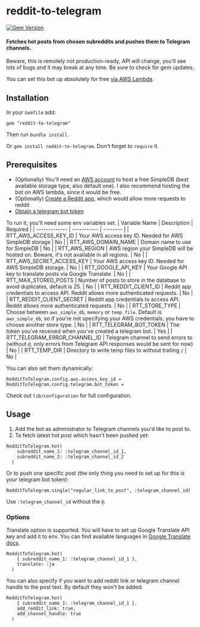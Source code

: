  reddit-to-telegram
=======================
[![Gem Version](https://badge.fury.io/rb/reddit-to-telegram.svg)](https://badge.fury.io/rb/reddit-to-telegram)

#### Fetches hot posts from chosen subreddits and pushes them to Telegram channels.

Beware, this is remotely not production-ready, API will change, you'll see lots of bugs and it may break at any time.
Be sure to check for gem updates.

You can set this bot up absolutely for free [via AWS Lambda](https://gist.github.com/dersnek/851c32a6b45eab19f1c8748095b2a481#file-free-rtt-bot-in-aws-lambda).

## Installation
In your `Gemfile` add:
```
gem "reddit-to-telegram"
```
Then run `bundle install`.

Or `gem install reddit-to-telegram`. Don't forget to `require` it.

## Prerequisites
- (Optionally) You'll need an [AWS account](https://aws.amazon.com/) to host a free SimpleDB (best available storage type, also default one). I also recommend hosting the bot on AWS lambda, since it would be free.
- (Optionally) [Create a Reddit app](https://www.reddit.com/prefs/apps), which would allow more requests to reddit
- [Obtain a telegram bot token](https://core.telegram.org/bots/tutorial#obtain-your-bot-token)

To run it, you'll need some env variables set.
| Variable Name                 | Description                                                                                                                                                                   | Required |
| -------------                 | -----------                                                                                                                                                                   | -------- |
| RTT_AWS_ACCESS_KEY_ID         | Your AWS access key ID. Needed for AWS SimpleDB storage                                                                                                                       | No       |
| RTT_AWS_DOMAIN_NAME           | Domain name to use for SimpleDB                                                                                                                                               | No       |
| RTT_AWS_REGION                | AWS region your SimpleDB will be hosted on. Beware, it's not available in all regions.                                                                                        | No       |
| RTT_AWS_SECRET_ACCESS_KEY     | Your AWS access key ID. Needed for AWS SimpleDB storage.                                                                                                                      | No       |
| RTT_GOOGLE_API_KEY            | Your Google API key to translate posts via Google Translate.                                                                                                                  | No       |
| RTT_MAX_STORED_POSTS          | Number of posts to store in the database to avoid duplicates, default is 25.                                                                                                  | No       |
| RTT_REDDIT_CLIENT_ID          | Reddit app credentials to access API. Reddit allows more authenticated requests.                                                                                              | No       |
| RTT_REDDIT_CLIENT_SECRET      | Reddit app credentials to access API. Reddit allows more authenticated requests.                                                                                              | No       |
| RTT_STORE_TYPE                | Choose between `aws_simple_db`, `memory` or `temp_file`. Default is `aws_simple_db`, so if you're not specifying your AWS credentials, you have to choose another store type. | No       |
| RTT_TELEGRAM_BOT_TOKEN        | The token you've received when you've created a telegram bot.                                                                                                                 | Yes      |
| RTT_TELEGRAM_ERROR_CHANNEL_ID | Telegram channel to send errors to (without `@`, only errors from Telegram API responses would be sent for now)                                                               | No       |
| RTT_TEMP_DIR                  | Directory to write temp files to without trailing `/`                                                                                                                         | No       |


You can also set them dynamically:
```
RedditToTelegram.config.aws.access_key_id =
RedditToTelegram.config.telegram.bot_token =
```
Check out `lib/configuration` for full configuration.

## Usage

1. Add the bot as administrator to Telegram channels you'd like to post to.
2. To fetch latest hot post which hasn't been pushed yet:
```
RedditToTelegram.hot(
    subreddit_name_1: :telegram_channel_id_1,
    subreddit_name_2: :telegram_channel_id_2
  )
```
Or to push one specific post (the only thing you need to set up for this is your telegram bot token):
```
RedditToTelegram.single("regular_link_to_post", :telegram_channel_id)
```
Use `:telegram_channel_id` without the `@`.

### Options

Translate option is supported. You will have to set up Google Translate API key and add it to env. You can find available languages in [Google Translate docs](https://cloud.google.com/translate/docs/languages).
```
RedditToTelegram.hot(
    { subreddit_name_1: :telegram_channel_id_1 },
    translate: :ja
  )
```
You can also specify if you want to add reddit link or telegram channel handle to the post text. By default they won't be added.
```
RedditToTelegram.hot(
    { subreddit_name_1: :telegram_channel_id_1 },
    add_reddit_link: true,
    add_channel_handle: true
  )
```
